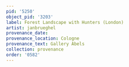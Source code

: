 ```yaml
---
pid: '5250'
object_pid: '3203'
label: Forest Landscape with Hunters (London)
artist: janbrueghel
provenance_date:
provenance_location: Cologne
provenance_text: Gallery Abels
collection: provenance
order: '0582'
---
```

